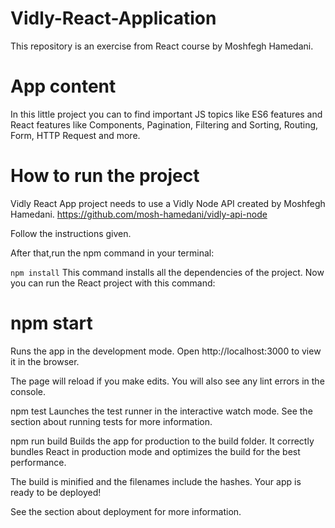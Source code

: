 # Vidly-React-Application


This repository is an exercise from React course by Moshfegh Hamedani.
# App content
In this little project you can to find important JS topics like ES6 features and React features like Components, Pagination, Filtering and Sorting, Routing, Form, HTTP Request and more.


# How to run the project
Vidly React App project needs to use a Vidly Node API created by Moshfegh Hamedani.
https://github.com/mosh-hamedani/vidly-api-node

Follow the instructions given.

After that,run the npm command in your terminal:

`npm install`
This command installs all the dependencies of the project. Now you can run the React project with this command:

# npm start
Runs the app in the development mode.
Open http://localhost:3000 to view it in the browser.

The page will reload if you make edits.
You will also see any lint errors in the console.

npm test
Launches the test runner in the interactive watch mode.
See the section about running tests for more information.

npm run build
Builds the app for production to the build folder.
It correctly bundles React in production mode and optimizes the build for the best performance.

The build is minified and the filenames include the hashes.
Your app is ready to be deployed!

See the section about deployment for more information.
